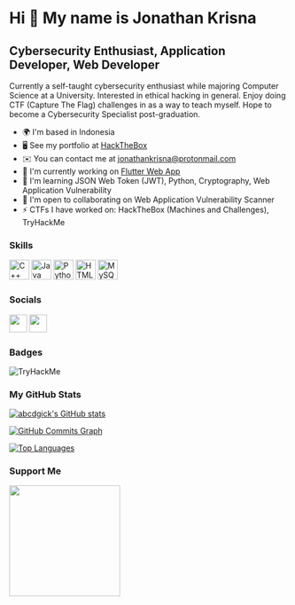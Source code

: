 Hi 👋 My name is Jonathan Krisna
================================

Cybersecurity Enthusiast, Application Developer, Web Developer
--------------------------------------------------------------

Currently a self-taught cybersecurity enthusiast while majoring Computer Science at a University. Interested in ethical hacking in general. Enjoy doing CTF (Capture The Flag) challenges in as a way to teach myself. Hope to become a Cybersecurity Specialist post-graduation.

*   🌍  I'm based in Indonesia
*   🖥️  See my portfolio at [HackTheBox](http://app.hackthebox.com/profile/609810)
*   ✉️  You can contact me at [jonathankrisna@protonmail.com](mailto:jonathankrisna@protonmail.com)
*   🚀  I'm currently working on [Flutter Web App](https://github.com/abcdgick/Form-Register)
*   🧠  I'm learning JSON Web Token (JWT), Python, Cryptography, Web Application Vulnerability
*   🤝  I'm open to collaborating on Web Application Vulnerability Scanner
*   ⚡  CTFs I have worked on: HackTheBox (Machines and Challenges), TryHackMe

### Skills
<p align="left">
                                <a href="https://docs.microsoft.com/en-us/cpp/?view=msvc-170" target="_blank" rel="noreferrer"><img src="https://raw.githubusercontent.com/danielcranney/readme-generator/main/public/icons/skills/cplusplus-colored.svg" width="36" height="36" alt="C++" /></a>
                                <a href="https://www.oracle.com/java/" target="_blank" rel="noreferrer"><img src="https://raw.githubusercontent.com/danielcranney/readme-generator/main/public/icons/skills/java-colored.svg" width="36" height="36" alt="Java" /></a>
                                <a href="https://www.python.org/" target="_blank" rel="noreferrer"><img src="https://raw.githubusercontent.com/danielcranney/readme-generator/main/public/icons/skills/python-colored.svg" width="36" height="36" alt="Python" /></a>
                                <a href="https://developer.mozilla.org/en-US/docs/Glossary/HTML5" target="_blank" rel="noreferrer"><img src="https://raw.githubusercontent.com/danielcranney/readme-generator/main/public/icons/skills/html5-colored.svg" width="36" height="36" alt="HTML5" /></a>
                                <a href="https://www.mysql.com/" target="_blank" rel="noreferrer"><img src="https://raw.githubusercontent.com/danielcranney/readme-generator/main/public/icons/skills/mysql-colored.svg" width="36" height="36" alt="MySQL" /></a>
                    </p>
                    

### Socials
                  
<p align="left"> 
                                <a href="https://www.github.com/abcdgick" target="_blank" rel="noreferrer"><img src="https://raw.githubusercontent.com/danielcranney/readme-generator/main/public/icons/socials/github-dark.svg" width="32" height="32" /></a> 
                                <a href="https://www.linkedin.com/in/jonathankrisna" target="_blank" rel="noreferrer"><img src="https://raw.githubusercontent.com/danielcranney/readme-generator/main/public/icons/socials/linkedin.svg" width="32" height="32" /></a></p>

### Badges

<img src="https://tryhackme-badges.s3.amazonaws.com/abcdgick.png" alt="TryHackMe">


### My GitHub Stats

<a href="http://www.github.com/abcdgick"><img src="https://github-readme-stats.vercel.app/api?username=abcdgick&show_icons=true&hide=&count_private=true&title_color=22c55e&text_color=ffffff&icon_color=10b981&bg_color=1c1917&hide_border=true&show_icons=true" alt="abcdgick's GitHub stats" /></a>

<a href="http://www.github.com/abcdgick"><img src="https://activity-graph.herokuapp.com/graph?username=abcdgick&bg_color=1c1917&color=ffffff&line=10b981&point=ffffff&area_color=1c1917&area=true&hide_border=true&custom_title=GitHub%20Commits%20Graph" alt="GitHub Commits Graph" /></a>

<a href="https://github.com/abcdgick" align="left"><img src="https://github-readme-stats.vercel.app/api/top-langs/?username=abcdgick&langs_count=10&title_color=22c55e&text_color=ffffff&icon_color=10b981&bg_color=1c1917&hide_border=true&locale=en&custom_title=Top%20%Languages" alt="Top Languages" /></a>

### Support Me
<a href="https://www.buymeacoffee.com/jokris"><img src="https://cdn.buymeacoffee.com/buttons/v2/default-yellow.png" width="200" /></a>
